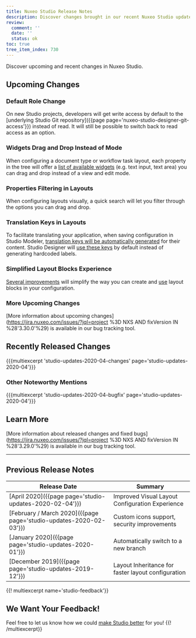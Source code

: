 ```yaml
---
title: Nuxeo Studio Release Notes
description: Discover changes brought in our recent Nuxeo Studio updates.
review:
  comment: ''
  date: ''
  status: ok
toc: true
tree_item_index: 730
---
```


Discover upcoming and recent changes in Nuxeo Studio.

## Upcoming Changes

### Default Role Change
On new Studio projects, developers will get write access by default to the [underlying Studio Git repository]({{page page='nuxeo-studio-designer-git-access'}}) instead of read. It will still be possible to switch back to read access as an option.

### Widgets Drag and Drop Instead of Mode

When configuring a document type or workflow task layout, each property in the tree will offer a [list of available widgets](https://jira.nuxeo.com/browse/NXS-5775) (e.g. text input, text area) you can drag and drop instead of a view and edit mode.

### Properties Filtering in Layouts

When configuring layouts visually, a quick search will let you filter through the options you can drag and drop.

### Translation Keys in Layouts

To facilitate translating your application, when saving configuration in Studio Modeler, [translation keys will be automatically generated](https://jira.nuxeo.com/browse/NXS-5826) for their content. Studio Designer will [use these keys](https://jira.nuxeo.com/browse/NXS-5827) by default instead of generating hardcoded labels.

### Simplified Layout Blocks Experience

[Several improvements](https://jira.nuxeo.com/browse/NXS-5836) will simplify the way you can create and [use](https://jira.nuxeo.com/browse/NXS-5778) layout blocks in your configuration.

### More Upcoming Changes

[More information about upcoming changes](https://jira.nuxeo.com/issues/?jql=project %3D NXS AND fixVersion IN %28'3.30.0'%29) is available in our bug tracking tool.

## Recently Released Changes

{{{multiexcerpt 'studio-updates-2020-04-changes' page='studio-updates-2020-04'}}}

### Other Noteworthy Mentions

{{{multiexcerpt 'studio-updates-2020-04-bugfix' page='studio-updates-2020-04'}}}

## Learn More
[More information about released changes and fixed bugs](https://jira.nuxeo.com/issues/?jql=project %3D NXS AND fixVersion IN %28'3.29.0'%29) is available in our bug tracking tool.

---

## Previous Release Notes

| &nbsp;Release&nbsp;Date&nbsp;                                          | Summary                                                                                                                                                                                                                |
| ----------------------------------------------------------- | ---------------------------------------------------------------------------------------------------------------------------------------------------------------------------------------------------------------------- |
| [April 2020]({{page page='studio-updates-2020-02-04'}})     | Improved Visual Layout Configuration Experience |
| [February / March 2020]({{page page='studio-updates-2020-02-03'}})     | Custom icons support, security improvements |
| [January 2020]({{page page='studio-updates-2020-01'}})     | Automatically switch to a new branch |
| [December 2019]({{page page='studio-updates-2019-12'}})     | Layout Inheritance for faster layout configuration |

{{! multiexcerpt name='studio-feedback'}}
## We Want Your Feedback!

Feel free to let us know how we could [make Studio better](https://portal.prodpad.com/eb062eda-6d54-11e7-8513-22000a2145da) for you!
{{! /multiexcerpt}}
